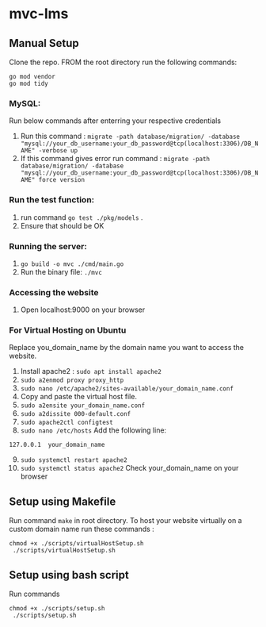 # mvc-lms

## Manual Setup
Clone the repo. FROM the root directory run the following commands:
```
go mod vendor
go mod tidy
```
### MySQL:
Run below commands after enterring your respective credentials
1. Run this command : `migrate -path database/migration/ -database "mysql://your_db_username:your_db_password@tcp(localhost:3306)/DB_NAME" -verbose up`
2. If this command gives error run command : `migrate -path database/migration/ -database "mysql://your_db_username:your_db_password@tcp(localhost:3306)/DB_NAME" force version`


### Run the test function:
1. run command `go test ./pkg/models` .
2. Ensure that should be OK 

### Running the server:
1. `go build -o mvc ./cmd/main.go`
2.  Run the binary file: `./mvc`

### Accessing the website
1. Open localhost:9000 on your browser

### For Virtual Hosting on Ubuntu

Replace you_domain_name by the domain name you want to access the website.
1. Install apache2 : `sudo apt install apache2`
2. `sudo a2enmod proxy proxy_http`
3. `sudo nano /etc/apache2/sites-available/your_domain_name.conf` 
4. Copy and paste the virtual host file.
5. `sudo a2ensite your_domain_name.conf`
6. `sudo a2dissite 000-default.conf`
7. `sudo apache2ctl configtest`
8. `sudo nano /etc/hosts`
Add the following line:
```
127.0.0.1  your_domain_name
```
9. `sudo systemctl restart apache2`
10. `sudo systemctl status apache2`
Check your_domain_name on your browser

## Setup using Makefile
Run command `make` in root directory.
To host your website virtually on a custom domain name run these commands :
```
chmod +x ./scripts/virtualHostSetup.sh
 ./scripts/virtualHostSetup.sh
```
## Setup using bash script 
Run commands 
```
chmod +x ./scripts/setup.sh
 ./scripts/setup.sh
```

